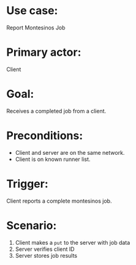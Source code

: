 # Use case:

Report Montesinos Job

# Primary actor:

Client

# Goal:

Receives a completed job from a client.

# Preconditions:

* Client and server are on the same network.
* Client is on known runner list.

# Trigger:

Client reports a complete montesinos job.


# Scenario:

1) Client makes a `put` to the server with job data
2) Server verifies client ID
3) Server stores job results
